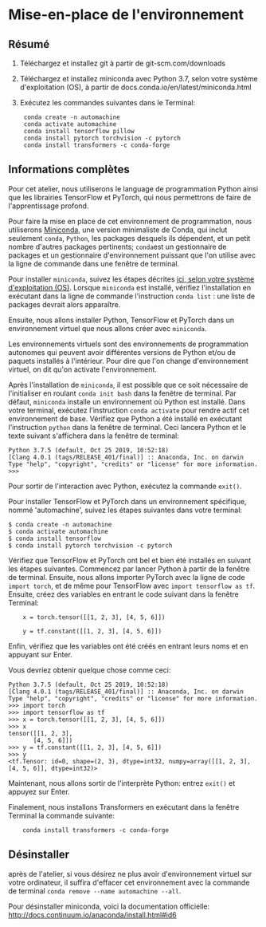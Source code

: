 
# Mise-en-place de l'environnement

## Résumé

1. Téléchargez et installez git à partir de git-scm.com/downloads
2. Téléchargez et installez miniconda avec Python 3.7, selon votre système d'exploitation (OS), à partir de docs.conda.io/en/latest/miniconda.html  
3. Exécutez les commandes suivantes dans le Terminal:

        conda create -n automachine
        conda activate automachine
        conda install tensorflow pillow
        conda install pytorch torchvision -c pytorch    
        conda install transformers -c conda-forge


## Informations complètes

Pour cet atelier, nous utiliserons le language de programmation Python ainsi que les librairies TensorFlow et PyTorch, qui nous permettrons de faire de l'apprentissage profond.

Pour faire la mise en place de cet environnement de programmation, nous utiliserons [Miniconda](https://docs.conda.io/projects/conda/en/latest/glossary.html#miniconda-glossary), une version minimaliste de Conda, qui inclut seulement `conda`, `Python`, les packages desquels ils dépendent, et un petit nombre d'autres packages pertinents; `conda`est un gestionnaire de packages et un gestionnaire d'environnement puissant que l'on utilise avec la ligne de commande dans une fenêtre de terminal.

Pour installer `miniconda`, suivez les étapes décrites [ici, selon votre système d'exploitation (OS)](https://docs.conda.io/en/latest/miniconda.html). Lorsque `miniconda` est installé, vérifiez l'installation en exécutant dans la ligne de commande l'instruction `conda list` : une liste de packages devrait alors apparaître.

Ensuite, nous allons installer Python, TensorFlow et PyTorch dans un environnement virtuel que nous allons créer avec `miniconda`.

Les environnements virtuels sont des environnements de programmation autonomes qui peuvent avoir différentes versions de Python et/ou de paquets installés à l'intérieur. Pour dire que l'on change d'environnement virtuel, on dit qu'on activate l'environnement.

Après l'installation de `miniconda`, il est possible que ce soit nécessaire de l'initialiser en roulant `conda init bash` dans la fenêtre de terminal. Par défaut, `miniconda` installe un environnement où Python est installé. Dans votre terminal, exécutez l'instruction `conda activate` pour rendre actif cet environnement de base. Vérifiez que Python a été installé en exécutant l'instruction `python` dans la fenêtre de terminal. Ceci lancera Python et le texte suivant s'affichera dans la fenêtre de terminal:

 ```
 Python 3.7.5 (default, Oct 25 2019, 10:52:18) 
[Clang 4.0.1 (tags/RELEASE_401/final)] :: Anaconda, Inc. on darwin
Type "help", "copyright", "credits" or "license" for more information.
>>> 
```

Pour sortir de l'interaction avec Python, exécutez la commande `exit()`.

Pour installer TensorFlow et PyTorch dans un environnement spécifique, nommé 'automachine', suivez les étapes suivantes dans votre terminal:

 ```
 $ conda create -n automachine
 $ conda activate automachine
 $ conda install tensorflow
 $ conda install pytorch torchvision -c pytorch
 ```

Vérifiez que TensorFlow et PyTorch ont bel et bien été installés en suivant les étapes suivantes. Commencez par lancer Python à partir de la fenêtre de terminal. Ensuite, nous allons importer PyTorch avec la ligne de code `import torch`, et de même pour TensorFlow avec `import tensorflow as tf`. Ensuite, créez des variables en entrant le code suivant dans la fenêtre Terminal:

        x = torch.tensor([[1, 2, 3], [4, 5, 6]])

        y = tf.constant([[1, 2, 3], [4, 5, 6]])   


Enfin, vérifiez que les variables ont été créés en entrant leurs noms et en appuyant sur Enter.

Vous devriez obtenir quelque chose comme ceci:

 ```
 Python 3.7.5 (default, Oct 25 2019, 10:52:18) 
[Clang 4.0.1 (tags/RELEASE_401/final)] :: Anaconda, Inc. on darwin
Type "help", "copyright", "credits" or "license" for more information.
>>> import torch
>>> import tensorflow as tf
>>> x = torch.tensor([[1, 2, 3], [4, 5, 6]])
>>> x
tensor([[1, 2, 3],
        [4, 5, 6]])
>>> y = tf.constant([[1, 2, 3], [4, 5, 6]])
>>> y
<tf.Tensor: id=0, shape=(2, 3), dtype=int32, numpy=array([[1, 2, 3],[4, 5, 6]], dtype=int32)>
 ```

Maintenant, nous allons sortir de l'interprète Python: entrez `exit()` et appuyez sur Enter.

Finalement, nous installons Transformers en exécutant dans la fenêtre Terminal la commande suivante:

        conda install transformers -c conda-forge

## Désinstaller

après de l'atelier, si vous désirez ne plus avoir d'environnement virtuel sur votre ordinateur, il suffira d'effacer cet environnement avec la commande de terminal  `conda remove --name automachine --all`.

Pour désinstaller miniconda, voici la documentation officielle: http://docs.continuum.io/anaconda/install.html#id6


